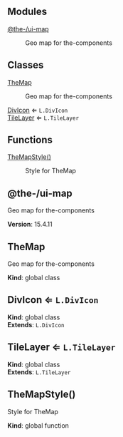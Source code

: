 <!--- Code generated by @the-/script-doc. DO NOT EDIT. -->

## Modules

<dl>
<dt><a href="#module_@the-/ui-map">@the-/ui-map</a></dt>
<dd><p>Geo map for the-components</p>
</dd>
</dl>

## Classes

<dl>
<dt><a href="#TheMap">TheMap</a></dt>
<dd><p>Geo map for the-components</p>
</dd>
<dt><a href="#DivIcon">DivIcon</a> ⇐ <code>L.DivIcon</code></dt>
<dd></dd>
<dt><a href="#TileLayer">TileLayer</a> ⇐ <code>L.TileLayer</code></dt>
<dd></dd>
</dl>

## Functions

<dl>
<dt><a href="#TheMapStyle">TheMapStyle()</a></dt>
<dd><p>Style for TheMap</p>
</dd>
</dl>

<a name="module_@the-/ui-map"></a>

## @the-/ui-map
Geo map for the-components

**Version**: 15.4.11  
<a name="TheMap"></a>

## TheMap
Geo map for the-components

**Kind**: global class  
<a name="DivIcon"></a>

## DivIcon ⇐ <code>L.DivIcon</code>
**Kind**: global class  
**Extends**: <code>L.DivIcon</code>  
<a name="TileLayer"></a>

## TileLayer ⇐ <code>L.TileLayer</code>
**Kind**: global class  
**Extends**: <code>L.TileLayer</code>  
<a name="TheMapStyle"></a>

## TheMapStyle()
Style for TheMap

**Kind**: global function  
